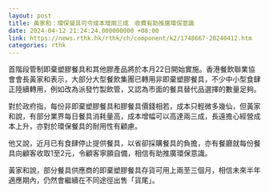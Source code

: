 ```yaml
---
layout: post
title: 黃家和：環保餐具可令成本增兩三成　收費有助推廣環保意識
date: 2024-04-12 21:24:24.000000000 +08:00
link: https://news.rthk.hk/rthk/ch/component/k2/1748667-20240412.htm
categories: rthk
---
```


首階段管制即棄塑膠餐具和其他膠產品將於本月22日開始實施。香港餐飲聯業協會會長黃家和表示，大部分大型餐飲集團已轉用非即棄塑膠餐具，不少中小型食肆正陸續轉用，例如改為派發竹製飲管，又認為市面的餐具替代品選擇的數量足夠。

對於政府指，每份非即棄塑膠餐具和膠餐具價錢相若，成本只輕微多幾仙，但黃家和說，有部分業界每日餐具消耗量高，成本增幅可以高達兩三成，長遠擔心經營成本上升，亦對於環保餐具的耐用性有顧慮。

他又說，近月已有食肆停止提供餐具，以省卻採購餐具的負擔，亦有餐廳就每份餐具向顧客收取1至2元，令顧客寧願自備，相信有助推廣環保意識。

黃家和說，部分餐具供應商的即棄塑膠餐具存貨可用上兩至三個月，相信未來半年適應期內，仍然會繼續在不同途徑出售「貨尾」。
